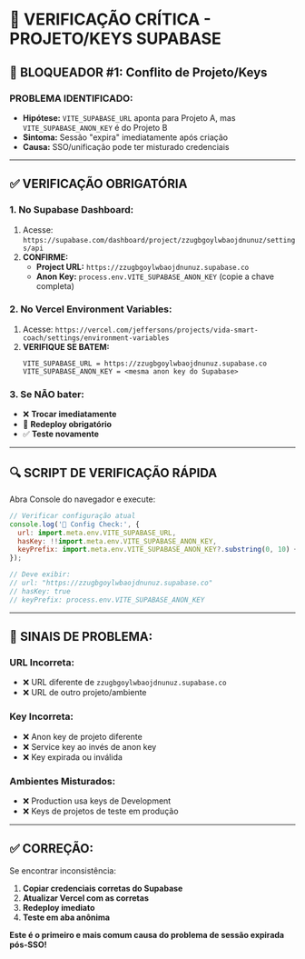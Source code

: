 # 🔧 VERIFICAÇÃO CRÍTICA - PROJETO/KEYS SUPABASE

## 🎯 **BLOQUEADOR #1: Conflito de Projeto/Keys**

### **PROBLEMA IDENTIFICADO:**
- **Hipótese:** `VITE_SUPABASE_URL` aponta para Projeto A, mas `VITE_SUPABASE_ANON_KEY` é do Projeto B
- **Sintoma:** Sessão "expira" imediatamente após criação
- **Causa:** SSO/unificação pode ter misturado credenciais

---

## ✅ **VERIFICAÇÃO OBRIGATÓRIA**

### **1. No Supabase Dashboard:**
1. Acesse: `https://supabase.com/dashboard/project/zzugbgoylwbaojdnunuz/settings/api`
2. **CONFIRME:**
   - **Project URL:** `https://zzugbgoylwbaojdnunuz.supabase.co`
   - **Anon Key:** `process.env.VITE_SUPABASE_ANON_KEY` (copie a chave completa)

### **2. No Vercel Environment Variables:**
1. Acesse: `https://vercel.com/jeffersons/projects/vida-smart-coach/settings/environment-variables`
2. **VERIFIQUE SE BATEM:**
   ```
   VITE_SUPABASE_URL = https://zzugbgoylwbaojdnunuz.supabase.co
   VITE_SUPABASE_ANON_KEY = <mesma anon key do Supabase>
   ```

### **3. Se NÃO bater:**
- ❌ **Trocar imediatamente**
- 🔄 **Redeploy obrigatório**
- ✅ **Teste novamente**

---

## 🔍 **SCRIPT DE VERIFICAÇÃO RÁPIDA**

Abra Console do navegador e execute:
```javascript
// Verificar configuração atual
console.log('🔧 Config Check:', {
  url: import.meta.env.VITE_SUPABASE_URL,
  hasKey: !!import.meta.env.VITE_SUPABASE_ANON_KEY,
  keyPrefix: import.meta.env.VITE_SUPABASE_ANON_KEY?.substring(0, 10) + '...'
});

// Deve exibir:
// url: "https://zzugbgoylwbaojdnunuz.supabase.co"
// hasKey: true
// keyPrefix: process.env.VITE_SUPABASE_ANON_KEY
```

---

## 🚨 **SINAIS DE PROBLEMA:**

### **URL Incorreta:**
- ❌ URL diferente de `zzugbgoylwbaojdnunuz.supabase.co`
- ❌ URL de outro projeto/ambiente

### **Key Incorreta:**
- ❌ Anon key de projeto diferente
- ❌ Service key ao invés de anon key
- ❌ Key expirada ou inválida

### **Ambientes Misturados:**
- ❌ Production usa keys de Development
- ❌ Keys de projetos de teste em produção

---

## ✅ **CORREÇÃO:**

Se encontrar inconsistência:

1. **Copiar credenciais corretas do Supabase**
2. **Atualizar Vercel com as corretas**
3. **Redeploy imediato**
4. **Teste em aba anônima**

**Este é o primeiro e mais comum causa do problema de sessão expirada pós-SSO!**